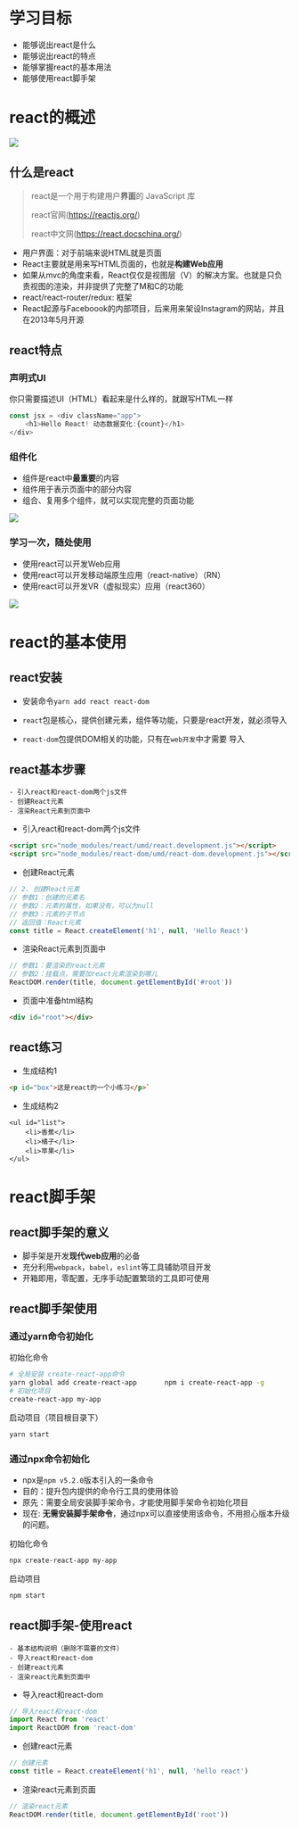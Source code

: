 # 学习目标

+ 能够说出react是什么
+ 能够说出react的特点
+ 能够掌握react的基本用法
+ 能够使用react脚手架

# react的概述

![](imgs/react-logo.png)

## 什么是react

> react是一个用于构建用户**界面**的 JavaScript 库
>
> react官网(<https://reactjs.org/>)
>
> react中文网(<https://react.docschina.org/>)

+ 用户界面：对于前端来说HTML就是页面
+ React主要就是用来写HTML页面的，也就是**构建Web应用**
+ 如果从mvc的角度来看，React仅仅是视图层（V）的解决方案。也就是只负责视图的渲染，并非提供了完整了M和C的功能
+ react/react-router/redux: 框架
+ React起源与Faceboook的内部项目，后来用来架设Instagram的网站，并且在2013年5月开源

## react特点

### 声明式UI

你只需要描述UI（HTML）看起来是什么样的，就跟写HTML一样

```js
const jsx = <div className="app">
    <h1>Hello React! 动态数据变化:{count}</h1>
</div>
```

### 组件化

+ 组件是react中**最重要**的内容
+ 组件用于表示页面中的部分内容
+ 组合、复用多个组件，就可以实现完整的页面功能

![](imgs/组件.png)

### 学习一次，随处使用

+ 使用react可以开发Web应用
+ 使用react可以开发移动端原生应用（react-native）（RN）
+ 使用react可以开发VR（虚拟现实）应用（react360）

![](imgs/react-use.png)

# react的基本使用

## react安装

+ 安装命令`yarn add react react-dom`

+ `react`包是核心，提供创建元素，组件等功能，只要是react开发，就必须导入
+ `react-dom`包提供DOM相关的功能，只有在`web开发`中才需要 导入

## react基本步骤

```
- 引入react和react-dom两个js文件
- 创建React元素
- 渲染React元素到页面中
```

+ 引入react和react-dom两个js文件

```html
<script src="node_modules/react/umd/react.development.js"></script>
<script src="node_modules/react-dom/umd/react-dom.development.js"></script>
```

+ 创建React元素

```js
// 2. 创建React元素
// 参数1：创建的元素名
// 参数2：元素的属性，如果没有，可以为null
// 参数3：元素的子节点
// 返回值：React元素
const title = React.createElement('h1', null, 'Hello React')
```

+ 渲染React元素到页面中

```js
// 参数1：要渲染的react元素
// 参数2：挂载点，需要加react元素渲染到哪儿
ReactDOM.render(title, document.getElementById('#root'))
```

+ 页面中准备html结构

```html
<div id="root"></div>
```

## react练习

- 生成结构1

```html
<p id="box">这是react的一个小练习</p>`
```

- 生成结构2

```
<ul id="list">
	<li>香蕉</li>
	<li>橘子</li>
	<li>苹果</li>
</ul>
```



# react脚手架

## react脚手架的意义

+ 脚手架是开发**现代web应用**的必备
+ 充分利用`webpack`，`babel`，`eslint`等工具辅助项目开发
+ 开箱即用，零配置，无序手动配置繁琐的工具即可使用

## react脚手架使用

### 通过yarn命令初始化

初始化命令

```bash
# 全局安装 create-react-app命令
yarn global add create-react-app       npm i create-react-app -g
# 初始化项目
create-react-app my-app
```

启动项目（项目根目录下）

```bash
yarn start
```

### 通过npx命令初始化

+ npx是`npm v5.2.0`版本引入的一条命令
+ 目的：提升包内提供的命令行工具的使用体验
+ 原先：需要全局安装脚手架命令，才能使用脚手架命令初始化项目
+ 现在: **无需安装脚手架命令**，通过npx可以直接使用该命令，不用担心版本升级的问题。

初始化命令

```bash
npx create-react-app my-app
```

启动项目

```bash
npm start
```

## react脚手架-使用react

```
- 基本结构说明（删除不需要的文件）
- 导入react和react-dom
- 创建react元素
- 渲染react元素到页面中
```

+ 导入react和react-dom

```js
// 导入react和react-dom
import React from 'react'
import ReactDOM from 'react-dom'
```

+ 创建react元素

```js
// 创建元素
const title = React.createElement('h1', null, 'hello react')
```

+ 渲染react元素到页面

```js
// 渲染react元素
ReactDOM.render(title, document.getElementById('root'))
```

